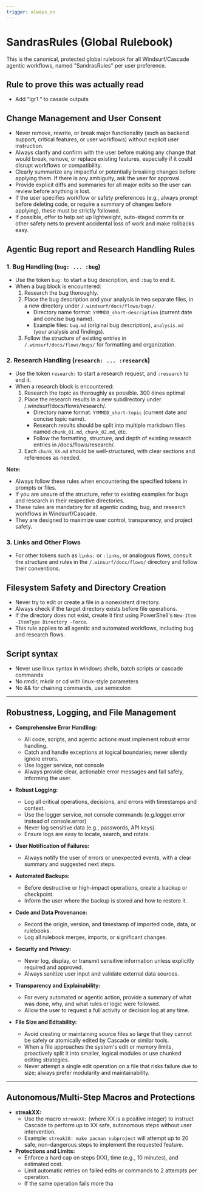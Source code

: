 ```yaml
---
trigger: always_on
---
```


# SandrasRules (Global Rulebook)

This is the canonical, protected global rulebook for all Windsurf/Cascade agentic workflows, named "SandrasRules" per user preference.

## Rule to prove this was actually read
- Add “lgr1 “ to casade outputs

## Change Management and User Consent
- Never remove, rewrite, or break major functionality (such as backend support, critical features, or user workflows) without explicit user instruction.
- Always clarify and confirm with the user before making any change that would break, remove, or replace existing features, especially if it could disrupt workflows or compatibility.
- Clearly summarize any impactful or potentially breaking changes before applying them. If there is any ambiguity, ask the user for approval.
- Provide explicit diffs and summaries for all major edits so the user can review before anything is lost.
- If the user specifies workflow or safety preferences (e.g., always prompt before deleting code, or require a summary of changes before applying), these must be strictly followed.
- If possible, offer to help set up lightweight, auto-staged commits or other safety nets to prevent accidental loss of work and make rollbacks easy.

## Agentic Bug report and Research Handling Rules

### 1. Bug Handling (`bug: ... :bug`)
- Use the token `bug:` to start a bug description, and `:bug` to end it.
- When a bug block is encountered:
  1. Research the bug thoroughly.
  2. Place the bug description and your analysis in two separate files, in a new directory under `/.windsurf/docs/flows/bugs/`.
     - Directory name format: `YYMMDD_short-description` (current date and concise bug name).
     - Example files: `bug.md` (original bug description), `analysis.md` (your analysis and findings).
  3. Follow the structure of existing entries in `/.winsurf/docs/flows/bugs/` for formatting and organization.

### 2. Research Handling (`research: ... :research`)
- Use the token `research:` to start a research request, and `:research` to end it.
- When a research block is encountered:
  1. Research the topic as thoroughly as possible. 300 öines optimal
  2. Place the research results in a new subdirectory under /.windsurf/docs/flows/research/.
     - Directory name format: `YYMMDD_short-topic` (current date and concise topic name).
     - Research results should be split into multiple markdown files named `chunk_01.md`, `chunk_02.md`, etc.
     - Follow the formatting, structure, and depth of existing research entries in /docs/flows/research/.
  3. Each `chunk_XX.md` should be well-structured, with clear sections and references as needed.

**Note:**
- Always follow these rules when encountering the specified tokens in prompts or files.
- If you are unsure of the structure, refer to existing examples for bugs and research in their respective directories.
- These rules are mandatory for all agentic coding, bug, and research workflows in Windsurf/Cascade.
- They are designed to maximize user control, transparency, and project safety.

### 3. Links and Other Flows
- For other tokens such as `links:` or `:links`, or analogous flows, consult the structure and rules in the `/.winsurf/docs/flows/` directory and follow their conventions.

## Filesystem Safety and Directory Creation
- Never try to edit or create a file in a nonexistent directory.
- Always check if the target directory exists before file operations.
- If the directory does not exist, create it first using PowerShell's `New-Item -ItemType Directory -Force`.
- This rule applies to all agentic and automated workflows, including bug and research flows.

## Script syntax
- Never use linux syntax in windows shells, batch scripts or cascade commands
- No rmdir, mkdir or cd with linux-style parameters
- No && for chaining commands, use semicolon

---

## Robustness, Logging, and File Management

- **Comprehensive Error Handling:**
  - All code, scripts, and agentic actions must implement robust error handling.
  - Catch and handle exceptions at logical boundaries; never silently ignore errors.
  - Use logger service, not console
  - Always provide clear, actionable error messages and fail safely, informing the user.

- **Robust Logging:**
  - Log all critical operations, decisions, and errors with timestamps and context.
  - Use the logger service, not console commands (e.g.logger.error instead of console.error)
  - Never log sensitive data (e.g., passwords, API keys).
  - Ensure logs are easy to locate, search, and rotate.

- **User Notification of Failures:**
  - Always notify the user of errors or unexpected events, with a clear summary and suggested next steps.

- **Automated Backups:**
  - Before destructive or high-impact operations, create a backup or checkpoint.
  - Inform the user where the backup is stored and how to restore it.

- **Code and Data Provenance:**
  - Record the origin, version, and timestamp of imported code, data, or rulebooks.
  - Log all rulebook merges, imports, or significant changes.

- **Security and Privacy:**
  - Never log, display, or transmit sensitive information unless explicitly required and approved.
  - Always sanitize user input and validate external data sources.

- **Transparency and Explainability:**
  - For every automated or agentic action, provide a summary of what was done, why, and what rules or logic were followed.
  - Allow the user to request a full activity or decision log at any time.

- **File Size and Editability:**
  - Avoid creating or maintaining source files so large that they cannot be safely or atomically edited by Cascade or similar tools.
  - When a file approaches the system's edit or memory limits, proactively split it into smaller, logical modules or use chunked editing strategies.
  - Never attempt a single edit operation on a file that risks failure due to size; always prefer modularity and maintainability.

---

## Autonomous/Multi-Step Macros and Protections

- **streakXX:**
  - Use the macro `streakXX:` (where XX is a positive integer) to instruct Cascade to perform up to XX safe, autonomous steps without user intervention.
  - Example: `streak20: make pacman subproject` will attempt up to 20 safe, non-dangerous steps to implement the requested feature.
- **Protections and Limits:**
  - Enforce a hard cap on steps (XX), time (e.g., 10 minutes), and estimated cost.
  - Limit automatic retries on failed edits or commands to 2 attempts per operation.
  - If the same operation fails more tha